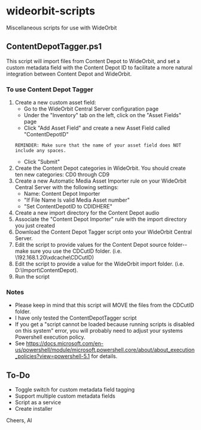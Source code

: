# wideorbit-scripts

Miscellaneous scripts for use with WideOrbit

## ContentDepotTagger.ps1

This script will import files from Content Depot to WideOrbit, and set a custom metadata field with the Content Depot ID to facilitate a more natural integration between Content Depot and WideOrbit. 

### To use Content Depot Tagger

1. Create a new custom asset field:
    - Go to the WideOrbit Central Server configuration page
    - Under the "Inventory" tab on the left, click on the "Asset Fields" page
    - Click "Add Asset Field" and create a new Asset Field called "ContentDepotID"
    ```
    REMINDER: Make sure that the name of your asset field does NOT include any spaces.
    ```
    - Click "Submit"
2. Create the Content Depot categories in WideOrbit. You should create ten new categories: CD0 through CD9
3. Create a new Automatic Media Asset Importer  rule on your WideOrbit Central Server with the following settings:
    - Name: Content Depot Importer
    - "If File Name Is valid Media Asset number"
    - "Set ContentDepotID to CDIDHERE"
4. Create a new import directory for the Content Depot audio
5. Associate the "Content Depot Importer" rule with the import directory you just created
6. Download the Content Depot Tagger script onto your WideOrbit Central Server.
7. Edit the script to provide values for the Content Depot source folder--make sure you use the CDCutID folder. (i.e. \\192.168.1.20\xdcache\CDCutID)
8. Edit the script to provide a value for the WideOrbit import folder. (i.e. D:\Import\ContentDepot). 
9. Run the script


### Notes

- Please keep in mind that this script will MOVE the files from the CDCutID folder.
- I have only tested the ContentDepotTagger script 
- If you get a "script cannot be loaded because running scripts is disabled on this system" error, you will probably need to adjust your systems Powershell execution policy. 
- See https://docs.microsoft.com/en-us/powershell/module/microsoft.powershell.core/about/about_execution_policies?view=powershell-5.1 for details.

## To-Do

- Toggle switch for custom metadata field tagging
- Support multiple custom metadata fields
- Script as a service
- Create installer

Cheers,
Al
